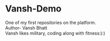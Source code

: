 # Vansh-Demo
One of my first repositories on the platform.
<br>
Author- Vansh Bhatt
<br>
Vansh likes military, coding along with fitness:):)

